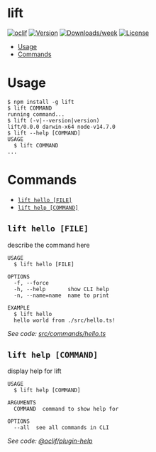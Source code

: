 lift
====



[![oclif](https://img.shields.io/badge/cli-oclif-brightgreen.svg)](https://oclif.io)
[![Version](https://img.shields.io/npm/v/lift.svg)](https://npmjs.org/package/lift)
[![Downloads/week](https://img.shields.io/npm/dw/lift.svg)](https://npmjs.org/package/lift)
[![License](https://img.shields.io/npm/l/lift.svg)](https://github.com/mnapoli/lift/blob/master/package.json)

<!-- toc -->
* [Usage](#usage)
* [Commands](#commands)
<!-- tocstop -->
# Usage
<!-- usage -->
```sh-session
$ npm install -g lift
$ lift COMMAND
running command...
$ lift (-v|--version|version)
lift/0.0.0 darwin-x64 node-v14.7.0
$ lift --help [COMMAND]
USAGE
  $ lift COMMAND
...
```
<!-- usagestop -->
# Commands
<!-- commands -->
* [`lift hello [FILE]`](#lift-hello-file)
* [`lift help [COMMAND]`](#lift-help-command)

## `lift hello [FILE]`

describe the command here

```
USAGE
  $ lift hello [FILE]

OPTIONS
  -f, --force
  -h, --help       show CLI help
  -n, --name=name  name to print

EXAMPLE
  $ lift hello
  hello world from ./src/hello.ts!
```

_See code: [src/commands/hello.ts](https://github.com/mnapoli/lift/blob/v0.0.0/src/commands/hello.ts)_

## `lift help [COMMAND]`

display help for lift

```
USAGE
  $ lift help [COMMAND]

ARGUMENTS
  COMMAND  command to show help for

OPTIONS
  --all  see all commands in CLI
```

_See code: [@oclif/plugin-help](https://github.com/oclif/plugin-help/blob/v3.2.0/src/commands/help.ts)_
<!-- commandsstop -->
